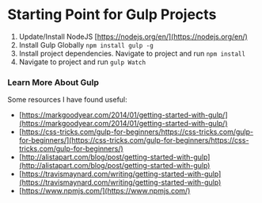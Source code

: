 # Starting Point for Gulp Projects

1. Update/Install NodeJS [https://nodejs.org/en/](https://nodejs.org/en/)
2. Install Gulp Globally `npm install gulp -g`
3. Install project dependencies.  Navigate to project and run `npm install`
4. Navigate to project and run `gulp Watch`


### Learn More About Gulp

Some resources I have found useful:

* [https://markgoodyear.com/2014/01/getting-started-with-gulp/](https://markgoodyear.com/2014/01/getting-started-with-gulp/)
* [https://css-tricks.com/gulp-for-beginners/https://css-tricks.com/gulp-for-beginners/](https://css-tricks.com/gulp-for-beginners/https://css-tricks.com/gulp-for-beginners/)
* [http://alistapart.com/blog/post/getting-started-with-gulp](http://alistapart.com/blog/post/getting-started-with-gulp)
* [https://travismaynard.com/writing/getting-started-with-gulp](https://travismaynard.com/writing/getting-started-with-gulp)
* [https://www.npmjs.com/](https://www.npmjs.com/)
